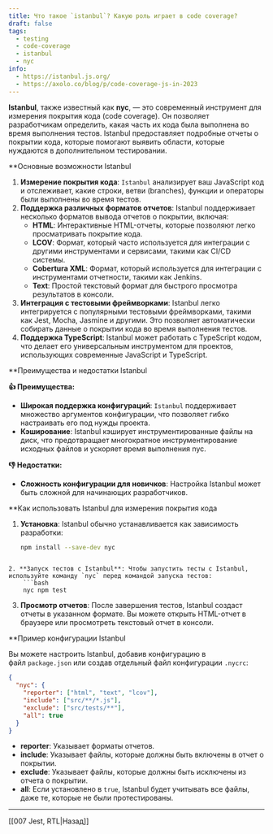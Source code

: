 ```yaml
---
title: Что такое `istanbul`? Какую роль играет в code coverage?
draft: false
tags:
  - testing
  - code-coverage
  - istanbul
  - nyc
info:
  - https://istanbul.js.org/
  - https://axolo.co/blog/p/code-coverage-js-in-2023
---
```

**Istanbul**, также известный как **nyc**, — это современный инструмент для измерения покрытия кода (code coverage). Он позволяет разработчикам определить, какая часть их кода была выполнена во время выполнения тестов. Istanbul предоставляет подробные отчеты о покрытии кода, которые помогают выявить области, которые нуждаются в дополнительном тестировании.

**Основные возможности Istanbul

1. **Измерение покрытия кода**: `Istanbul` анализирует ваш JavaScript код и отслеживает, какие строки, ветви (branches), функции и операторы были выполнены во время тестов.
2. **Поддержка различных форматов отчетов**: Istanbul поддерживает несколько форматов вывода отчетов о покрытии, включая:
    - **HTML**: Интерактивные HTML-отчеты, которые позволяют легко просматривать покрытие кода.
    - **LCOV**: Формат, который часто используется для интеграции с другими инструментами и сервисами, такими как CI/CD системы.
    - **Cobertura XML**: Формат, который используется для интеграции с инструментами отчетности, такими как Jenkins.
    - **Text**: Простой текстовый формат для быстрого просмотра результатов в консоли.
3. **Интеграция с тестовыми фреймворками**: Istanbul легко интегрируется с популярными тестовыми фреймворками, такими как Jest, Mocha, Jasmine и другими. Это позволяет автоматически собирать данные о покрытии кода во время выполнения тестов.
4. **Поддержка TypeScript**: Istanbul может работать с TypeScript кодом, что делает его универсальным инструментом для проектов, использующих современные JavaScript и TypeScript.

**Преимущества и недостатки Istanbul

**👍 Преимущества:**
- **Широкая поддержка конфигураций**: `Istanbul` поддерживает множество аргументов конфигурации, что позволяет гибко настраивать его под нужды проекта.
- **Кэширование**: Istanbul кэширует инструментированные файлы на диск, что предотвращает многократное инструментирование исходных файлов и ускоряет время выполнения nyc.

**👎 Недостатки:**
- **Сложность конфигурации для новичков**: Настройка Istanbul может быть сложной для начинающих разработчиков.

**Как использовать Istanbul для измерения покрытия кода

1. **Установка**: Istanbul обычно устанавливается как зависимость разработки:
    ```bash
    npm install --save-dev nyc
```

2. **Запуск тестов с Istanbul**: Чтобы запустить тесты с Istanbul, используйте команду `nyc` перед командой запуска тестов:
    ```bash
    nyc npm test
```
   
3. **Просмотр отчетов**: После завершения тестов, Istanbul создаст отчеты в указанном формате. Вы можете открыть HTML-отчет в браузере или просмотреть текстовый отчет в консоли.

**Пример конфигурации Istanbul

Вы можете настроить Istanbul, добавив конфигурацию в файл `package.json` или создав отдельный файл конфигурации `.nycrc`:

```json
{
  "nyc": {
    "reporter": ["html", "text", "lcov"],
    "include": ["src/**/*.js"],
    "exclude": ["src/tests/**"],
    "all": true
  }
}
```

- **reporter**: Указывает форматы отчетов.
- **include**: Указывает файлы, которые должны быть включены в отчет о покрытии.
- **exclude**: Указывает файлы, которые должны быть исключены из отчета о покрытии.
- **all**: Если установлено в `true`, Istanbul будет учитывать все файлы, даже те, которые не были протестированы.

____

[[007 Jest, RTL|Назад]]
